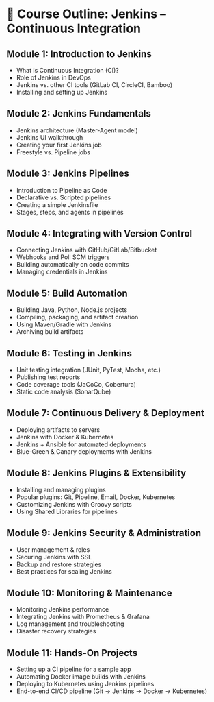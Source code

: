 
# 📘 Course Outline: Jenkins – Continuous Integration

## Module 1: Introduction to Jenkins
- What is Continuous Integration (CI)?  
- Role of Jenkins in DevOps  
- Jenkins vs. other CI tools (GitLab CI, CircleCI, Bamboo)  
- Installing and setting up Jenkins  

## Module 2: Jenkins Fundamentals
- Jenkins architecture (Master-Agent model)  
- Jenkins UI walkthrough  
- Creating your first Jenkins job  
- Freestyle vs. Pipeline jobs  

## Module 3: Jenkins Pipelines
- Introduction to Pipeline as Code  
- Declarative vs. Scripted pipelines  
- Creating a simple Jenkinsfile  
- Stages, steps, and agents in pipelines  

## Module 4: Integrating with Version Control
- Connecting Jenkins with GitHub/GitLab/Bitbucket  
- Webhooks and Poll SCM triggers  
- Building automatically on code commits  
- Managing credentials in Jenkins  

## Module 5: Build Automation
- Building Java, Python, Node.js projects  
- Compiling, packaging, and artifact creation  
- Using Maven/Gradle with Jenkins  
- Archiving build artifacts  

## Module 6: Testing in Jenkins
- Unit testing integration (JUnit, PyTest, Mocha, etc.)  
- Publishing test reports  
- Code coverage tools (JaCoCo, Cobertura)  
- Static code analysis (SonarQube)  

## Module 7: Continuous Delivery & Deployment
- Deploying artifacts to servers  
- Jenkins with Docker & Kubernetes  
- Jenkins + Ansible for automated deployments  
- Blue-Green & Canary deployments with Jenkins  

## Module 8: Jenkins Plugins & Extensibility
- Installing and managing plugins  
- Popular plugins: Git, Pipeline, Email, Docker, Kubernetes  
- Customizing Jenkins with Groovy scripts  
- Using Shared Libraries for pipelines  

## Module 9: Jenkins Security & Administration
- User management & roles  
- Securing Jenkins with SSL  
- Backup and restore strategies  
- Best practices for scaling Jenkins  

## Module 10: Monitoring & Maintenance
- Monitoring Jenkins performance  
- Integrating Jenkins with Prometheus & Grafana  
- Log management and troubleshooting  
- Disaster recovery strategies  

## Module 11: Hands-On Projects
- Setting up a CI pipeline for a sample app  
- Automating Docker image builds with Jenkins  
- Deploying to Kubernetes using Jenkins pipelines  
- End-to-end CI/CD pipeline (Git → Jenkins → Docker → Kubernetes)  
